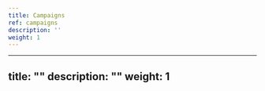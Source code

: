 ```yaml
---
title: Campaigns
ref: campaigns
description: ''
weight: 1
---
```

---
title: ""
description: ""
weight: 1
---